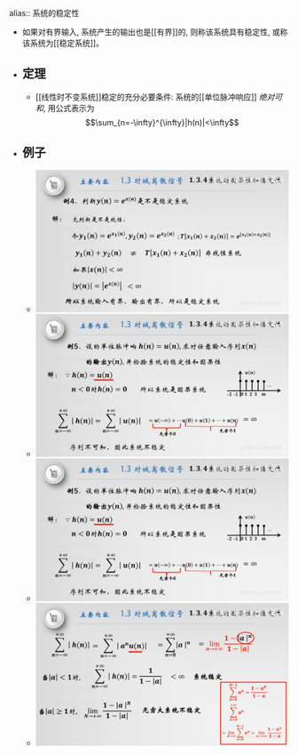 alias:: 系统的稳定性

- 如果对有界输入, 系统产生的输出也是[[有界]]的, 则称该系统具有稳定性, 或称该系统为[[稳定系统]]。
- ## 定理
	- [[线性时不变系统]]稳定的充分必要条件:
	  系统的[[单位脉冲响应]] *绝对可和*, 用公式表示为
	  $$\sum_{n=-\infty}^{\infty}|h(n)|<\infty$$
- ## 例子
	- ![image.png](../assets/image_1708178838193_0.png)
	- ![image.png](../assets/image_1708178897894_0.png)
	- ![image.png](../assets/image_1708180344393_0.png)
	- ![image.png](../assets/image_1708180372562_0.png)
